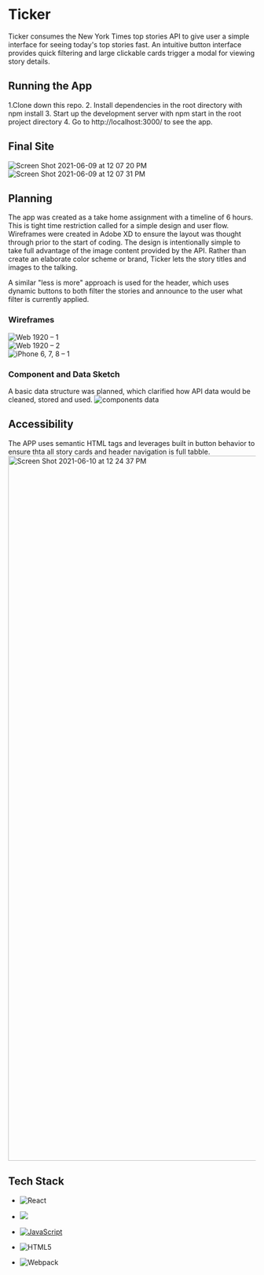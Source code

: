 # Ticker

Ticker consumes the New York Times top stories API to give user a simple interface for seeing today's top stories fast. An intuitive button interface provides quick filtering and large clickable cards trigger a modal for viewing story details.  

## Running the App
1.Clone down this repo.
2. Install dependencies in the root directory with npm install
3. Start up the development server with npm start in the root project directory
4. Go to http://localhost:3000/ to see the app.

## Final Site

![Screen Shot 2021-06-09 at 12 07 20 PM](https://user-images.githubusercontent.com/72086109/121390541-7b029980-c91b-11eb-848f-d977807523a4.png)  
![Screen Shot 2021-06-09 at 12 07 31 PM](https://user-images.githubusercontent.com/72086109/121390574-83f36b00-c91b-11eb-9e98-5745b12cf466.png)

## Planning
The app was created as a take home assignment with a timeline of 6 hours. This is tight time restriction called for a simple design and user flow. Wireframes were created in Adobe XD to ensure the layout was thought through prior to the start of coding. The design is intentionally simple to take full advantage of the image content provided by the API. Rather than create an elaborate color scheme or brand, Ticker lets the story titles and images to the talking. 

A similar "less is more" approach is used for the header, which uses dynamic buttons to both filter the stories and announce to the user what filter is currently applied. 

### Wireframes

![Web 1920 – 1](https://user-images.githubusercontent.com/72086109/121387448-adf75e00-c918-11eb-9d0a-f33af880d28e.png)  
![Web 1920 – 2](https://user-images.githubusercontent.com/72086109/121387467-afc12180-c918-11eb-87c2-7486f25bc7c5.png)  
![iPhone 6, 7, 8 – 1](https://user-images.githubusercontent.com/72086109/121387483-b2bc1200-c918-11eb-8328-026740ef67a8.png)

### Component and Data Sketch

A basic data structure was planned, which clarified how API data would be cleaned, stored and used. 
![components   data](https://user-images.githubusercontent.com/72086109/121387491-b64f9900-c918-11eb-969a-17edb3b21222.png)

## Accessibility 
The APP uses semantic HTML tags and leverages built in button behavior to ensure thta all story cards and header navigation is full tabble.
<img width="1434" alt="Screen Shot 2021-06-10 at 12 24 37 PM" src="https://user-images.githubusercontent.com/72086109/121562053-157bdf00-c9e7-11eb-8a9f-57a52138a8e1.png">


## Tech Stack

- ![React](https://img.shields.io/badge/react%20-%2320232a.svg?&style=for-the-badge&logo=react&logoColor=%2361DAFB)

- <img src="https://img.shields.io/badge/React_Router-CA4245?style=for-the-badge&logo=react-router&logoColor=white"/>

- [![JavaScript](https://img.shields.io/badge/javascript%20-%23323330.svg?&style=for-the-badge&logo=javascript&logoColor=%23F7DF1E)](https://www.javascript.com/)

- ![HTML5](https://img.shields.io/badge/html5%20-%23E34F26.svg?&style=for-the-badge&logo=html5&logoColor=white)

- ![Webpack](https://img.shields.io/badge/webpack%20-%238DD6F9.svg?&style=for-the-badge&logo=webpack&logoColor=black)

